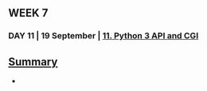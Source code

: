 ## WEEK 7
### DAY 11 | 19 September | [11. Python 3 API and CGI](https://youtu.be/OFzbAn0IAfQ)

**[Summary](https://www.linkedin.com/posts/iiec-rise_iiec-iiecabrrise-iiecabrconnect-activity-6713129679072575488-sG0m)**
-  
-  

